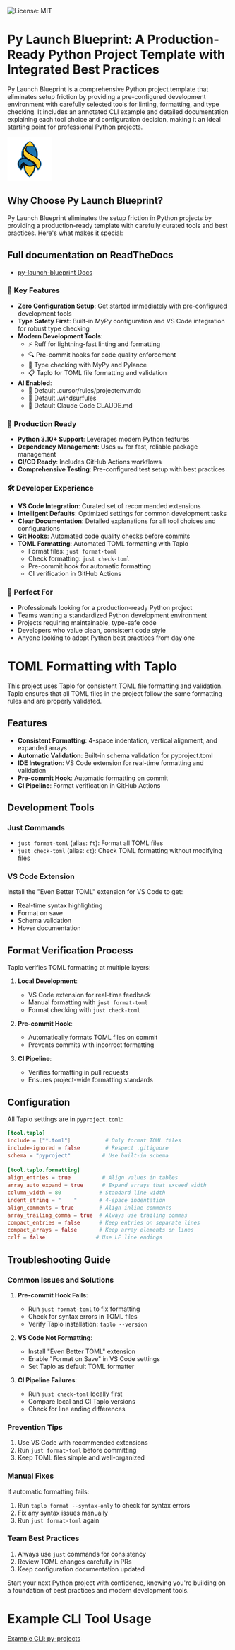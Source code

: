 ![License: MIT](https://img.shields.io/badge/License-MIT-yellow.svg)

# Py Launch Blueprint: A Production-Ready Python Project Template with Integrated Best Practices
 Py Launch Blueprint is a comprehensive Python project template that eliminates setup friction by providing a pre-configured development environment with carefully selected tools for linting, formatting, and type checking. It includes an annotated CLI example and detailed documentation explaining each tool choice and configuration decision, making it an ideal starting point for professional Python projects.

![Py Launch Blueprint Logo](./template_images/py_launch_blueprint_logo_100x100.png)

## Why Choose Py Launch Blueprint?

Py Launch Blueprint eliminates the setup friction in Python projects by providing a production-ready template with carefully curated tools and best practices. Here's what makes it special:

## Full documentation on ReadTheDocs
- [py-launch-blueprint Docs](https://py-launch-blueprint.readthedocs.io/en/latest/)

### 🚀 Key Features

- **Zero Configuration Setup**: Get started immediately with pre-configured development tools
- **Type Safety First**: Built-in MyPy configuration and VS Code integration for robust type checking
- **Modern Development Tools**:
  - ⚡ Ruff for lightning-fast linting and formatting
  - 🔍 Pre-commit hooks for code quality enforcement
  - 📝 Type checking with MyPy and Pylance
  - 📋 Taplo for TOML file formatting and validation
- **AI Enabled**:
  - 🧠 Default .cursor/rules/projectenv.mdc
  - 🧠 Default .windsurfules
  - 🧠 Default Claude Code CLAUDE.md

### 💪 Production Ready
- **Python 3.10+ Support**: Leverages modern Python features
- **Dependency Management**: Uses `uv` for fast, reliable package management
- **CI/CD Ready**: Includes GitHub Actions workflows
- **Comprehensive Testing**: Pre-configured test setup with best practices

### 🛠️ Developer Experience
- **VS Code Integration**: Curated set of recommended extensions
- **Intelligent Defaults**: Optimized settings for common development tasks
- **Clear Documentation**: Detailed explanations for all tool choices and configurations
- **Git Hooks**: Automated code quality checks before commits
- **TOML Formatting**: Automated TOML formatting with Taplo
  - Format files: `just format-toml`
  - Check formatting: `just check-toml`
  - Pre-commit hook for automatic formatting
  - CI verification in GitHub Actions

### 🎯 Perfect For
- Professionals looking for a production-ready Python project
- Teams wanting a standardized Python development environment
- Projects requiring maintainable, type-safe code
- Developers who value clean, consistent code style
- Anyone looking to adopt Python best practices from day one

# TOML Formatting with Taplo

This project uses Taplo for consistent TOML file formatting and validation. Taplo ensures that all TOML files in the project follow the same formatting rules and are properly validated.

## Features

- **Consistent Formatting**: 4-space indentation, vertical alignment, and expanded arrays
- **Automatic Validation**: Built-in schema validation for pyproject.toml
- **IDE Integration**: VS Code extension for real-time formatting and validation
- **Pre-commit Hook**: Automatic formatting on commit
- **CI Pipeline**: Format verification in GitHub Actions

## Development Tools

### Just Commands

- `just format-toml` (alias: `ft`): Format all TOML files
- `just check-toml` (alias: `ct`): Check TOML formatting without modifying files

### VS Code Extension

Install the "Even Better TOML" extension for VS Code to get:
- Real-time syntax highlighting
- Format on save
- Schema validation
- Hover documentation

## Format Verification Process

Taplo verifies TOML formatting at multiple layers:

1. **Local Development**:
   - VS Code extension for real-time feedback
   - Manual formatting with `just format-toml`
   - Format checking with `just check-toml`

2. **Pre-commit Hook**:
   - Automatically formats TOML files on commit
   - Prevents commits with incorrect formatting

3. **CI Pipeline**:
   - Verifies formatting in pull requests
   - Ensures project-wide formatting standards

## Configuration

All Taplo settings are in `pyproject.toml`:

```toml
[tool.taplo]
include = ["*.toml"]           # Only format TOML files
include-ignored = false        # Respect .gitignore
schema = "pyproject"          # Use built-in schema

[tool.taplo.formatting]
align_entries = true          # Align values in tables
array_auto_expand = true      # Expand arrays that exceed width
column_width = 80            # Standard line width
indent_string = "    "       # 4-space indentation
align_comments = true        # Align inline comments
array_trailing_comma = true  # Always use trailing commas
compact_entries = false      # Keep entries on separate lines
compact_arrays = false       # Keep array elements on lines
crlf = false                # Use LF line endings
```

## Troubleshooting Guide

### Common Issues and Solutions

1. **Pre-commit Hook Fails**:
   - Run `just format-toml` to fix formatting
   - Check for syntax errors in TOML files
   - Verify Taplo installation: `taplo --version`

2. **VS Code Not Formatting**:
   - Install "Even Better TOML" extension
   - Enable "Format on Save" in VS Code settings
   - Set Taplo as default TOML formatter

3. **CI Pipeline Failures**:
   - Run `just check-toml` locally first
   - Compare local and CI Taplo versions
   - Check for line ending differences

### Prevention Tips

1. Use VS Code with recommended extensions
2. Run `just format-toml` before committing
3. Keep TOML files simple and well-organized

### Manual Fixes

If automatic formatting fails:
1. Run `taplo format --syntax-only` to check for syntax errors
2. Fix any syntax issues manually
3. Run `just format-toml` again

### Team Best Practices

1. Always use `just` commands for consistency
2. Review TOML changes carefully in PRs
3. Keep configuration documentation updated

Start your next Python project with confidence, knowing you're building on a foundation of best practices and modern development tools.
# Example CLI Tool Usage
[Example CLI: py-projects](EXAMPLECLI.md)
